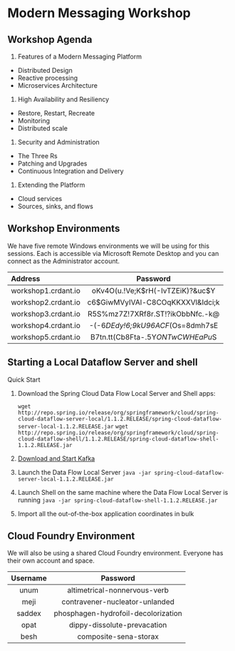# Modern Messaging Workshop

## Workshop Agenda

1. Features of a Modern Messaging Platform
  * Distributed Design
  * Reactive processing
  * Microservices Architecture

1. High Availability and Resiliency
  * Restore, Restart, Recreate
  * Monitoring
  * Distributed scale

1. Security and Administration
  * The Three Rs
  * Patching and Upgrades
  * Continuous Integration and Delivery

1. Extending the Platform
  * Cloud services
  * Sources, sinks, and flows

## Workshop Environments

We have five remote Windows environments we will be using for this sessions. Each
is accessible via Microsoft Remote Desktop and you can connect as the Administrator
account.

   | Address             | Password                          |
   |:--------------------|:---------------------------------:|
   | workshop1.crdant.io | oKv4O(u.!Ve;K$rH(-IvTZEiK)?&uc$Y  |
   | workshop2.crdant.io | c6$GiwMVyIVAl-C8COqKKXXVl&Idci;k  |
   | workshop3.crdant.io | R5S%mz7Z!7XRf8r.ST!?ikObbNfc.-k@  |
   | workshop4.crdant.io | -(-6*DEdy!6;9kU96ACF*(Os=8dmh7sE  |
   | workshop5.crdant.io | B7tn.tt(Cb8Fta-.5Y$ONTwCWHEaPu$S  |

## Starting a Local Dataflow Server and shell

Quick Start

1. Download the Spring Cloud Data Flow Local Server and Shell apps:

   `wget http://repo.spring.io/release/org/springframework/cloud/spring-cloud-dataflow-server-local/1.1.2.RELEASE/spring-cloud-dataflow-server-local-1.1.2.RELEASE.jar`
   `wget http://repo.spring.io/release/org/springframework/cloud/spring-cloud-dataflow-shell/1.1.2.RELEASE/spring-cloud-dataflow-shell-1.1.2.RELEASE.jar`

1. [Download and Start Kafka](https://kafka.apache.org/)

1. Launch the Data Flow Local Server `java -jar spring-cloud-dataflow-server-local-1.1.2.RELEASE.jar`

1. Launch Shell on the same machine where the Data Flow Local Server is running `java -jar spring-cloud-dataflow-shell-1.1.2.RELEASE.jar`

1. Import all the out-of-the-box application coordinates in bulk

## Cloud Foundry Environment

We will also be using a shared Cloud Foundry environment. Everyone has their own
account and space.

   | Username | Password                              |
   |:--------:|:-------------------------------------:|
   | unum     | altimetrical-nonnervous-verb          |
   | meji     | contravener-nucleator-unlanded        |
   | saddex   | phosphagen-hydrofoil-decolorization   |
   | opat     | dippy-dissolute-prevacation           |
   | besh     | composite-sena-storax                 |
